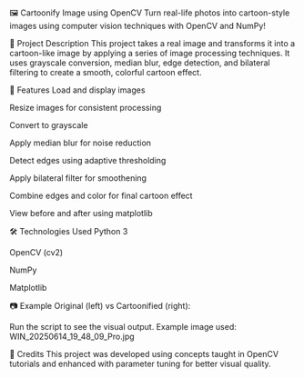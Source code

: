 🖼️ Cartoonify Image using OpenCV
Turn real-life photos into cartoon-style images using computer vision techniques with OpenCV and NumPy!

📌 Project Description
This project takes a real image and transforms it into a cartoon-like image by applying a series of image processing techniques. It uses grayscale conversion, median blur, edge detection, and bilateral filtering to create a smooth, colorful cartoon effect.

🚀 Features
Load and display images

Resize images for consistent processing

Convert to grayscale

Apply median blur for noise reduction

Detect edges using adaptive thresholding

Apply bilateral filter for smoothening

Combine edges and color for final cartoon effect

View before and after using matplotlib

🛠️ Technologies Used
Python 3

OpenCV (cv2)

NumPy

Matplotlib

📷 Example
Original (left) vs Cartoonified (right):

Run the script to see the visual output. Example image used: WIN_20250614_19_48_09_Pro.jpg

🧠 Credits
This project was developed using concepts taught in OpenCV tutorials and enhanced with parameter tuning for better visual quality.
